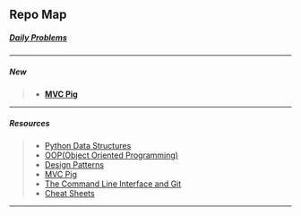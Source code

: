 
## Repo Map

##### [Daily Problems](https://github.com/dolphins-2017/Resources/blob/master/daily-problems.md)
---
##### New

>- [__MVC Pig__](https://github.com/dolphins-2017/pig-2.0)
---
##### Resources
>- [Python Data Structures](https://github.com/dolphins-2017/Resources/blob/master/python-data-structures.md)
>- [OOP(Object Oriented Programming)](https://github.com/dolphins-2017/Resources/blob/master/object-oriented-programming.md)
>- [Design Patterns](https://github.com/dolphins-2017/Resources/blob/master/oop-design-patterns.md)
>- [MVC Pig](https://github.com/dolphins-2017/pig-2.0)
>- [The Command Line Interface and Git](https://github.com/dolphins-2017/Resources/blob/master/cli-and-git.md)
>- [Cheat Sheets](https://github.com/dolphins-2017/Resources/blob/master/cheat-sheets.md)
---
